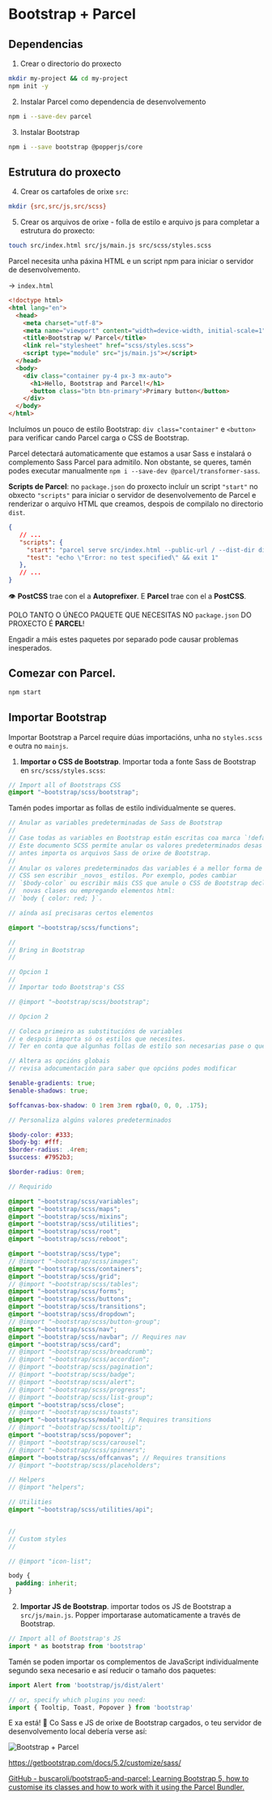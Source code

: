 # Bootstrap + Parcel

## Dependencias

1. Crear o directorio do proxecto
```bash
mkdir my-project && cd my-project
npm init -y
```

2. Instalar Parcel como dependencia de desenvolvemento
```bash
npm i --save-dev parcel
```


3. Instalar Bootstrap
```bash
npm i --save bootstrap @popperjs/core
```

## Estrutura do proxecto

4. Crear os cartafoles de orixe `src`: 
```bash
mkdir {src,src/js,src/scss}
```
5. Crear os arquivos de orixe - folla de estilo e arquivo js para completar a estrutura do proxecto:
```bash
touch src/index.html src/js/main.js src/scss/styles.scss
```


Parcel necesita unha páxina HTML e un script npm para iniciar o servidor de desenvolvemento.

&rarr; `index.html`

```html
<!doctype html>
<html lang="en">
  <head>
    <meta charset="utf-8">
    <meta name="viewport" content="width=device-width, initial-scale=1">
    <title>Bootstrap w/ Parcel</title>
    <link rel="stylesheet" href="scss/styles.scss">
    <script type="module" src="js/main.js"></script>
  </head>
  <body>
    <div class="container py-4 px-3 mx-auto">
      <h1>Hello, Bootstrap and Parcel!</h1>
      <button class="btn btn-primary">Primary button</button>
    </div>
  </body>
</html>
```

Incluímos un pouco de estilo Bootstrap: `div class="container"` e `<button>` para verificar cando Parcel carga o CSS de Bootstrap.

Parcel detectará automaticamente que estamos a usar Sass e instalará o complemento Sass Parcel para admitilo. Non obstante, se queres, tamén podes executar manualmente ``npm i --save-dev @parcel/transformer-sass``.

**Scripts de Parcel**: no ``package.json`` do proxecto incluír un script `"start"` no obxecto ``"scripts"`` para iniciar o servidor de desenvolvemento de Parcel e renderizar o arquivo HTML que creamos, despois de compilalo no directorio ``dist``.

```json
{
   // ...
   "scripts": {
     "start": "parcel serve src/index.html --public-url / --dist-dir dist",
     "test": "echo \"Error: no test specified\" && exit 1"
   },
   // ...
}
```

:eye: **PostCSS** trae con el a **Autoprefixer**. E **Parcel** trae con el a **PostCSS**.

POLO TANTO O ÚNECO PAQUETE QUE NECESITAS NO `package.json` DO PROXECTO É **PARCEL**!

Engadir a máis estes paquetes por separado pode causar problemas inesperados.

## Comezar con Parcel. 

```bash
npm start
```

## Importar Bootstrap

Importar Bootstrap a Parcel require dúas importacións, unha no `styles.scss` e outra no ``mainjs``.

1. **Importar o CSS de Bootstrap**. Importar toda a fonte Sass de Bootstrap en ``src/scss/styles.scss``:

```scss
// Import all of Bootstraps CSS
@import "~bootstrap/scss/bootstrap";
```
Tamén podes importar as follas de estilo individualmente se queres. 

```scss
// Anular as variables predeterminadas de Sass de Bootstrap
//
// Case todas as variables en Bootstrap están escritas coa marca `!default`.
// Este documento SCSS permíte anular os valores predeterminados desas variables
// antes importa os arquivos Sass de orixe de Bootstrap.
//
// Anular os valores predeterminados das variables é a mellor forma de personalizar o teu
// CSS sen escribir _novos_ estilos. Por exemplo, podes cambiar
// `$body-color` ou escribir máis CSS que anule o CSS de Bootstrap declarando
//  novas clases ou empregando elementos html:
// `body { color: red; }`.

// aínda así precisaras certos elementos

@import "~bootstrap/scss/functions";

//
// Bring in Bootstrap
//

// Opcion 1
//
// Importar todo Bootstrap's CSS

// @import "~bootstrap/scss/bootstrap";

// Opcion 2

// Coloca primeiro as substitucións de variables 
// e despois importa só os estilos que necesites. 
// Ter en conta que algunhas follas de estilo son necesarias pase o que pase.

// Altera as opcións globais
// revisa adocumentación para saber que opcións podes modificar

$enable-gradients: true;
$enable-shadows: true;

$offcanvas-box-shadow: 0 1rem 3rem rgba(0, 0, 0, .175);

// Personaliza algúns valores predeterminados

$body-color: #333;
$body-bg: #fff;
$border-radius: .4rem;
$success: #7952b3;

$border-radius: 0rem;

// Requirido

@import "~bootstrap/scss/variables";
@import "~bootstrap/scss/maps";
@import "~bootstrap/scss/mixins";
@import "~bootstrap/scss/utilities";
@import "~bootstrap/scss/root";
@import "~bootstrap/scss/reboot";

@import "~bootstrap/scss/type";
// @import "~bootstrap/scss/images";
@import "~bootstrap/scss/containers";
@import "~bootstrap/scss/grid";
// @import "~bootstrap/scss/tables";
@import "~bootstrap/scss/forms";
@import "~bootstrap/scss/buttons";
@import "~bootstrap/scss/transitions";
@import "~bootstrap/scss/dropdown";
// @import "~bootstrap/scss/button-group";
@import "~bootstrap/scss/nav";
@import "~bootstrap/scss/navbar"; // Requires nav
@import "~bootstrap/scss/card";
// @import "~bootstrap/scss/breadcrumb";
// @import "~bootstrap/scss/accordion";
// @import "~bootstrap/scss/pagination";
// @import "~bootstrap/scss/badge";
// @import "~bootstrap/scss/alert";
// @import "~bootstrap/scss/progress";
// @import "~bootstrap/scss/list-group";
@import "~bootstrap/scss/close";
// @import "~bootstrap/scss/toasts";
@import "~bootstrap/scss/modal"; // Requires transitions
// @import "~bootstrap/scss/tooltip";
@import "~bootstrap/scss/popover";
// @import "~bootstrap/scss/carousel";
// @import "~bootstrap/scss/spinners";
@import "~bootstrap/scss/offcanvas"; // Requires transitions
// @import "~bootstrap/scss/placeholders";

// Helpers
// @import "helpers";

// Utilities
@import "~bootstrap/scss/utilities/api";


//
// Custom styles
//

// @import "icon-list";

body {
  padding: inherit;
}

```



2. **Importar JS de Bootstrap**. importar todos os JS de Bootstrap a ``src/js/main.js``. Popper importarase automaticamente a través de Bootstrap.

```js
// Import all of Bootstrap's JS
import * as bootstrap from 'bootstrap'
```

Tamén se poden importar os complementos de JavaScript individualmente segundo sexa necesario e así reducir o tamaño dos paquetes:

```js
import Alert from 'bootstrap/js/dist/alert'

// or, specify which plugins you need:
import { Tooltip, Toast, Popover } from 'bootstrap'
```

E xa está! 🎉 Co Sass e JS de orixe de Bootstrap cargados, o teu servidor de desenvolvemento local debería verse así:

![Bootstrap + Parcel](./assets/parcel-dev-server-bootstrap.png)

https://getbootstrap.com/docs/5.2/customize/sass/

[GitHub - buscaroli/bootstrap5-and-parcel: Learning Bootstrap 5, how to customise its classes and how to work with it using the Parcel Bundler.](https://github.com/buscaroli/bootstrap5-and-parcel)